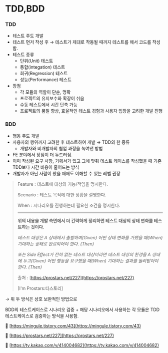# TDD,BDD

### TDD

- 테스트 주도 개발
- 테스트 먼저 작성 후 → 테스트가 제대로 작동될 때까지 테스트를 해서 코드를 작성함.
- 테스트 종류
  - 단위(Unit) 테스트
  - 통합(integation) 테스트
  - 회귀(Regression) 테스트
  - 성능(Performance) 테스트
- 장점
  - 각 모듈의 역할이 단순, 명확
  - 프로젝트의 유지보수와 확장이 쉬움
  - 수동 테스트에서 시간 단축 가능
  - 프로젝트의 품질 향상, 효율적인 테스트 경험과 사용자 입장을 고려한 개발 진행

### BDD

- 행동 주도 개발
- 사용자의 행위까지 고려한 후 테스트하여 개발 → TDD의 한 종류
  - 개발자와 비개발자의 협업 과정을 녹여낸 방법
- FE 분야에서 장점이 더 두드러짐.
- 이미 작성된 요구 사항, 기획서가 있고 그에 맞춰 테스트 케이스를 작성했을 때 기존 TDD보다 시간 비용이 줄어드는 방식
- 개발자가 아닌 사람이 봤을 때에도 이해할 수 있는 레벨 권장

> Feature : 테스트에 대상의 기능/책임을 명시한다.
>
> Scenario : 테스트 목적에 대한 상황을 설명한다.
>
> When : 시나리오를 진행하는데 필요한 조건을 명시한다.
>
> ---
>
> **위의 내용을 개발 측면에서 더 간략하게 정리하면 테스트 대상의 상태 변화를 테스트하는 것이다.**
>
> _테스트 대상은 A 상태에서 출발하며(Given) 어떤 상태 변화를 가했을 때(When) 기대하는 상태로 완료되어야 한다. (Then)_
>
> _또는 Side Effect가 전혀 없는 테스트 대상이라면 테스트 대상의 환경을 A 상태에 두고(Given) 어떤 행동을 요구했을 때(When) 기대하는 결과를 돌려받아야 한다. (Then)_
>
> 출처 : [https://prostars.net/227](https://prostars.net/227)
>
> [I'm Prostars:티스토리]

→ 위 두 방식은 상호 보완적인 방법으로

BDD의 테스트케이스로 시나리오 검증 + 해당 시나리오에서 사용하는 각 모듈은 TDD 테스트케이스로 검증하는 방식을 사용함.

🔗 [https://mingule.tistory.com/43](https://mingule.tistory.com/43)

🔗 [https://prostars.net/227](https://prostars.net/227)

🎦 [https://tv.kakao.com/v/414004682](https://tv.kakao.com/v/414004682)
